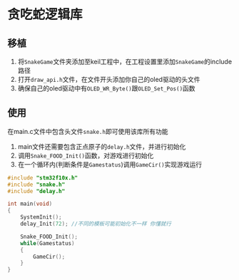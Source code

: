 # 贪吃蛇逻辑库

## 移植
1. 将`SnakeGame`文件夹添加至keil工程中，在工程设置里添加`SnakeGame`的include路径
2. 打开`draw_api.h`文件，在文件开头添加你自己的oled驱动的头文件
3. 确保自己的oled驱动中有`OLED_WR_Byte()`跟`OLED_Set_Pos()`函数

## 使用
在main.c文件中包含头文件`snake.h`即可使用该库所有功能
1. main文件还需要包含正点原子的`delay.h`文件，并进行初始化
2. 调用`Snake_FOOD_Init()`函数，对游戏进行初始化
3. 在一个循环内(判断条件是`Gamestatus`)调用`GameCir()`实现游戏运行

~~~c
#include "stm32f10x.h"
#include "snake.h"
#include "delay.h"

int main(void)
{
    SystemInit();
    delay_Init(72); //不同的模板可能初始化不一样 你懂就行 

    Snake_FOOD_Init();
    while(Gamestatus)
	{
		GameCir();
	}
}

~~~
